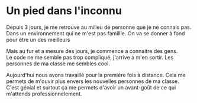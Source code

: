 # Un pied dans l'inconnu

Depuis 3 jours, je me retrouve au milieu de personne que je ne connais pas.
Dans un environnement qui ne m'est pas famillie.
On va se donner à fond pour être un des meilleurs

Mais au fur et a mesure des jours, je commence a connaitre des gens.  
Le code ne me semble pas trop compliqué, j'arrive a m'en sortir.
Les personnes de ma classe me sembles cool. 

Aujourd'hui nous avons travaillé pour la premiére fois à distance.
Cela me permets de m'ouvir plus envers les nouvelles personnes de ma classe.
C'est génial et surtout ça me permets d'avoir un avant-goût de ce qui m'attends
professionnelement.
